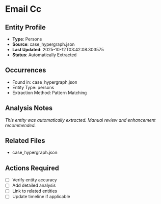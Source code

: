 # Email Cc

## Entity Profile
- **Type**: Persons
- **Source**: case_hypergraph.json
- **Last Updated**: 2025-10-12T03:42:08.303575
- **Status**: Automatically Extracted

## Occurrences
- Found in: case_hypergraph.json
- Entity Type: persons
- Extraction Method: Pattern Matching

## Analysis Notes
*This entity was automatically extracted. Manual review and enhancement recommended.*

## Related Files
- case_hypergraph.json

## Actions Required
- [ ] Verify entity accuracy
- [ ] Add detailed analysis
- [ ] Link to related entities
- [ ] Update timeline if applicable
